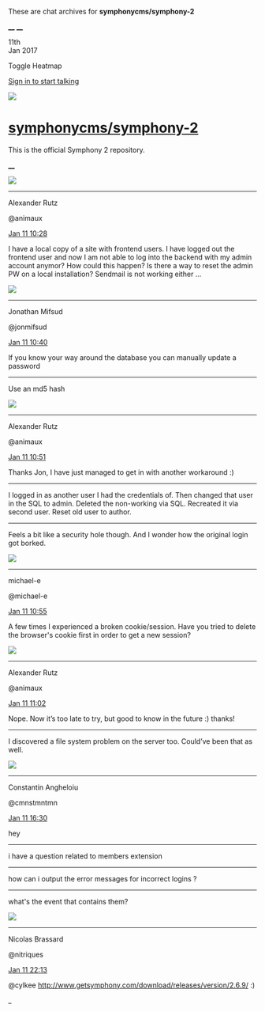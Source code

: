 These are chat archives for **symphonycms/symphony-2**

[__](/symphonycms/symphony-2/archives/2017/01/12)
[__](/symphonycms/symphony-2/archives/2017/01/10)

11th  
Jan 2017

Toggle Heatmap

[Sign in to start talking](/login?action=login&button=archive-login)

![](https://avatars-02.gitter.im/group/iv/3/57542c45c43b8c601977197e?s=48)

#  [symphonycms/symphony-2](/symphonycms/symphony-2)

This is the official Symphony 2 repository.

[ __ ](/orgs/symphonycms/rooms "More symphonycms rooms" )

![](https://avatars2.githubusercontent.com/u/446874?v=3&s=30)

__ __

Alexander Rutz

@animaux

[Jan 11
10:28](https://gitter.im/symphonycms/symphony-2?at=587608bfdec171b811d4626e ""
)

I have a local copy of a site with frontend users. I have logged out the
frontend user and now I am not able to log into the backend with my admin
account anymor? How could this happen? Is there a way to reset the admin PW on
a local installation? Sendmail is not working either …

![](https://avatars1.githubusercontent.com/u/859775?v=3&s=30)

__ __

Jonathan Mifsud

@jonmifsud

[Jan 11
10:40](https://gitter.im/symphonycms/symphony-2?at=58760b9f873d96e16d5386ab ""
)

If you know your way around the database you can manually update a password

__ __

Use an md5 hash

![](https://avatars2.githubusercontent.com/u/446874?v=3&s=30)

__ __

Alexander Rutz

@animaux

[Jan 11
10:51](https://gitter.im/symphonycms/symphony-2?at=58760e49873d96e16d5395aa ""
)

Thanks Jon, I have just managed to get in with another workaround :)

__ __

I logged in as another user I had the credentials of. Then changed that user
in the SQL to admin. Deleted the non-working via SQL. Recreated it via second
user. Reset old user to author.

__ __

Feels a bit like a security hole though. And I wonder how the original login
got borked.

![](https://avatars2.githubusercontent.com/u/40072?v=3&s=30)

__ __

michael-e

@michael-e

[Jan 11
10:55](https://gitter.im/symphonycms/symphony-2?at=58760f1ddec171b811d48684 ""
)

A few times I experienced a broken cookie/session. Have you tried to delete
the browser's cookie first in order to get a new session?

![](https://avatars2.githubusercontent.com/u/446874?v=3&s=30)

__ __

Alexander Rutz

@animaux

[Jan 11
11:02](https://gitter.im/symphonycms/symphony-2?at=587610cf300f220a66d3b777 ""
)

Nope. Now it’s too late to try, but good to know in the future :) thanks!

__ __

I discovered a file system problem on the server too. Could’ve been that as
well.

![](https://avatars1.githubusercontent.com/u/2312755?v=3&s=30)

__ __

Constantin Angheloiu

@cmnstmntmn

[Jan 11
16:30](https://gitter.im/symphonycms/symphony-2?at=58765d8bdec171b811d6966b ""
)

hey

__ __

i have a question related to members extension

__ __

how can i output the error messages for incorrect logins ?

__ __

what's the event that contains them?

![](https://avatars1.githubusercontent.com/u/771169?v=3&s=30)

__ __

Nicolas Brassard

@nitriques

[Jan 11
22:13](https://gitter.im/symphonycms/symphony-2?at=5876ae1a11e7a7f61d8444ed ""
)

@cylkee <http://www.getsymphony.com/download/releases/version/2.6.9/> :)

_

